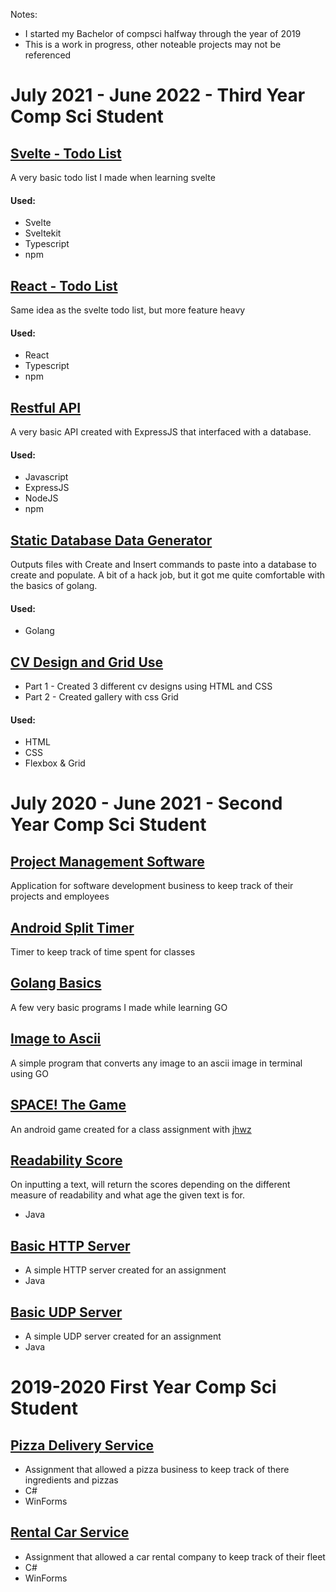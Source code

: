 Notes:
* I started my Bachelor of compsci halfway through the year of 2019
* This is a work in progress, other noteable projects may not be referenced

# July 2021 - June 2022 - Third Year Comp Sci Student



## [Svelte - Todo List](https://github.com/BlaviButcher/todo-svelte)
A very basic todo list I made when learning svelte
#### Used:
- Svelte
- Sveltekit
- Typescript
- npm

## [React - Todo List](https://github.com/BlaviButcher/react-assn3)
Same idea as the svelte todo list, but more feature heavy
#### Used:
- React
- Typescript
- npm

## [Restful API](https://github.com/BlaviButcher/restful-assn4/)
A very basic API created with ExpressJS that interfaced with a database.
  #### Used: 
  - Javascript
  - ExpressJS
  - NodeJS
  - npm

## [Static Database Data Generator](https://github.com/BlaviButcher/data-generator)
Outputs files with Create and Insert commands to paste into a database to create and populate. A bit of a hack job, but it got me quite comfortable with the basics of golang.
#### Used:
  - Golang

## [CV Design and Grid Use](https://github.com/BlaviButcher/compx222-As2-CV-Grid)
  * Part 1 - Created 3 different cv designs using HTML and CSS
  * Part 2 - Created gallery with css Grid
  #### Used:
  * HTML
  * CSS
  * Flexbox & Grid


# July 2020 - June 2021 - Second Year Comp Sci Student
## [Project Management Software](https://github.com/BlaviButcher/ProjectManagementSoftware)
Application for software development business to keep track of their projects and employees
## [Android Split Timer](https://github.com/BlaviButcher/AndroidSplitTimer)
Timer to keep track of time spent for classes
## [Golang Basics](https://github.com/BlaviButcher/headfirstgo)
A few very basic programs I made while learning GO
## [Image to Ascii](https://github.com/BlaviButcher/imgToAscii)
A simple program that converts any image to an ascii image in terminal using GO 
## [SPACE! The Game](https://github.com/BlaviButcher/AndroidSpaceGame)
An android game created for a class assignment with [jhwz](https://github.com/jhwz)  
## [Readability Score](https://github.com/BlaviButcher/ReadabilityScore)
On inputting a text, will return the scores depending on the different measure of readability and what age the given text is for. 
  * Java
## [Basic HTTP Server](https://github.com/BlaviButcher/RealHTTPServer)
  * A simple HTTP server created for an assignment
  * Java
## [Basic UDP Server](https://github.com/BlaviButcher/UDP_Server)
  * A simple UDP server created for an assignment
  * Java

# 2019-2020 First Year Comp Sci Student
## [Pizza Delivery Service](https://github.com/BlaviButcher/PizzaDeliveryService)
  * Assignment that allowed a pizza business to keep track of there ingredients and pizzas
  * C#
  * WinForms
## [Rental Car Service](https://github.com/BlaviButcher/RentalCarService)
  * Assignment that allowed a car rental company to keep track of their fleet
  * C#
  * WinForms
